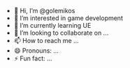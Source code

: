 - 👋 Hi, I’m @golemikos
- 👀 I’m interested in game development
- 🌱 I’m currently learning UE
- 💞️ I’m looking to collaborate on ...
- 📫 How to reach me ...
- 😄 Pronouns: ...
- ⚡ Fun fact: ...

<!---
golemikos/golemikos is a ✨ special ✨ repository because its `README.md` (this file) appears on your GitHub profile.
You can click the Preview link to take a look at your changes.
--->
